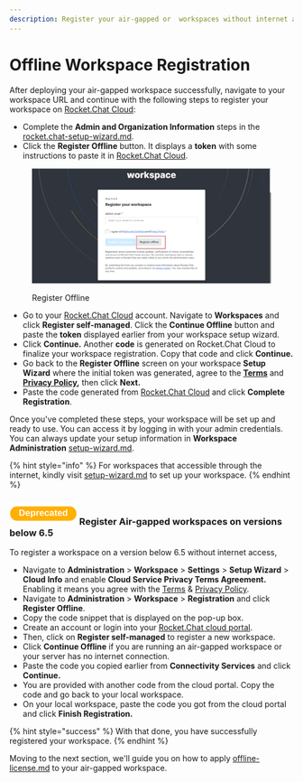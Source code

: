 ```yaml
---
description: Register your air-gapped or  workspaces without internet access.
---
```


# Offline Workspace Registration

After deploying your air-gapped workspace successfully, navigate to your workspace URL and continue with the following steps to register your workspace on [Rocket.Chat Cloud](https://cloud.rocket.chat/):

* Complete the **Admin and Organization Information** steps in the [rocket.chat-setup-wizard.md](../accessing-your-workspace/rocket.chat-setup-wizard.md "mention").
* Click the **Register Offline** button. It displays a **token** with some instructions to paste it in [Rocket.Chat Cloud](https://cloud.rocket.chat/).

<figure><img src="../../.gitbook/assets/offline-registration-button.png" alt=""><figcaption><p>Register Offline</p></figcaption></figure>

* Go to your [Rocket.Chat Cloud](https://cloud.rocket.chat/) account. Navigate to **Workspaces** and click **Register self-managed**. Click the **Continue Offline** button and paste the **token** displayed earlier from your workspace setup wizard.
* Click **Continue.** Another **code** is generated on Rocket.Chat Cloud to finalize your workspace registration. Copy that code and click **Continue.**
* Go back to the **Register Offline** screen on your workspace **Setup Wizard** where the initial token was generated, agree to the [**Terms**](broken-reference) and [**Privacy Policy**](broken-reference)**,** then click **Next.**
* Paste the code generated from [Rocket.Chat Cloud](https://cloud.rocket.chat/) and click **Complete Registration**.

Once you've completed these steps, your workspace will be set up and ready to use. You can access it by logging in with your admin credentials. You can always update  your setup information in **Workspace Administration** [setup-wizard.md](../../use-rocket.chat/workspace-administration/settings/setup-wizard.md "mention").

{% hint style="info" %}
For  workspaces that accessible through the internet, kindly visit [setup-wizard.md](../../use-rocket.chat/workspace-administration/settings/setup-wizard.md "mention") to set up your workspace.
{% endhint %}

### &#x20;![](<../../.gitbook/assets/Deprecated (1).png>) Register Air-gapped workspaces on versions below 6.5

To register a workspace on a version below 6.5 without internet access,

* Navigate to **Administration** > **Workspace** > **Settings** > **Setup Wizard** > **Cloud Info** and enable **Cloud Service Privacy Terms Agreement.**  Enabling it means you agree with the [Terms](https://rocket.chat/terms) & [Privacy Policy](https://rocket.chat/privacy).
* Navigate to **Administration** > **Workspace** > **Registration** and click **Register Offline**.
* Copy the code snippet that is displayed on the pop-up box.
* Create an account or login into your [Rocket.Chat cloud portal](https://cloud.rocket.chat).
* Then, click on **Register self-managed** to register a new workspace.
* Click **Continue Offline** if you are running an air-gapped workspace or your server has no internet connection.
* Paste the code you copied earlier from **Connectivity Services** and click **Continue.**
* You are provided with another code from the cloud portal. Copy the code and go back to your local workspace.
* On your local workspace, paste the code you got from the cloud portal and click **Finish Registration.**

{% hint style="success" %}
With that done, you have successfully registered your workspace.
{% endhint %}

Moving to the next section, we'll guide you on how to apply [offline-license.md](offline-license.md "mention") to your air-gapped workspace.
